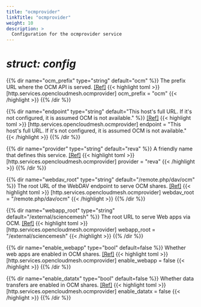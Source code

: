 ```yaml
---
title: "ocmprovider"
linkTitle: "ocmprovider"
weight: 10
description: >
  Configuration for the ocmprovider service
---
```


# _struct: config_

{{% dir name="ocm_prefix" type="string" default="ocm" %}}
The prefix URL where the OCM API is served. [[Ref]](https://github.com/cs3org/reva/tree/master/internal/http/services/opencloudmesh/ocmprovider/ocmprovider.go#L40)
{{< highlight toml >}}
[http.services.opencloudmesh.ocmprovider]
ocm_prefix = "ocm"
{{< /highlight >}}
{{% /dir %}}

{{% dir name="endpoint" type="string" default="This host's full URL. If it's not configured, it is assumed OCM is not available." %}}
 [[Ref]](https://github.com/cs3org/reva/tree/master/internal/http/services/opencloudmesh/ocmprovider/ocmprovider.go#L41)
{{< highlight toml >}}
[http.services.opencloudmesh.ocmprovider]
endpoint = "This host's full URL. If it's not configured, it is assumed OCM is not available."
{{< /highlight >}}
{{% /dir %}}

{{% dir name="provider" type="string" default="reva" %}}
A friendly name that defines this service. [[Ref]](https://github.com/cs3org/reva/tree/master/internal/http/services/opencloudmesh/ocmprovider/ocmprovider.go#L42)
{{< highlight toml >}}
[http.services.opencloudmesh.ocmprovider]
provider = "reva"
{{< /highlight >}}
{{% /dir %}}

{{% dir name="webdav_root" type="string" default="/remote.php/dav/ocm" %}}
The root URL of the WebDAV endpoint to serve OCM shares. [[Ref]](https://github.com/cs3org/reva/tree/master/internal/http/services/opencloudmesh/ocmprovider/ocmprovider.go#L43)
{{< highlight toml >}}
[http.services.opencloudmesh.ocmprovider]
webdav_root = "/remote.php/dav/ocm"
{{< /highlight >}}
{{% /dir %}}

{{% dir name="webapp_root" type="string" default="/external/sciencemesh" %}}
The root URL to serve Web apps via OCM. [[Ref]](https://github.com/cs3org/reva/tree/master/internal/http/services/opencloudmesh/ocmprovider/ocmprovider.go#L44)
{{< highlight toml >}}
[http.services.opencloudmesh.ocmprovider]
webapp_root = "/external/sciencemesh"
{{< /highlight >}}
{{% /dir %}}

{{% dir name="enable_webapp" type="bool" default=false %}}
Whether web apps are enabled in OCM shares. [[Ref]](https://github.com/cs3org/reva/tree/master/internal/http/services/opencloudmesh/ocmprovider/ocmprovider.go#L45)
{{< highlight toml >}}
[http.services.opencloudmesh.ocmprovider]
enable_webapp = false
{{< /highlight >}}
{{% /dir %}}

{{% dir name="enable_datatx" type="bool" default=false %}}
Whether data transfers are enabled in OCM shares. [[Ref]](https://github.com/cs3org/reva/tree/master/internal/http/services/opencloudmesh/ocmprovider/ocmprovider.go#L46)
{{< highlight toml >}}
[http.services.opencloudmesh.ocmprovider]
enable_datatx = false
{{< /highlight >}}
{{% /dir %}}

